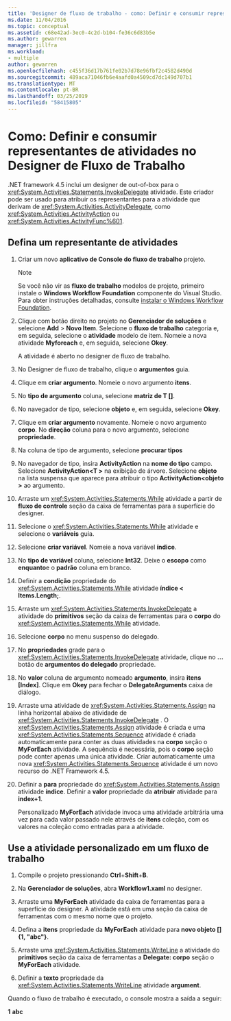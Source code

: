 ```yaml
---
title: 'Designer de fluxo de trabalho - como: Definir e consumir representantes de atividade'
ms.date: 11/04/2016
ms.topic: conceptual
ms.assetid: c68e42ad-3ec0-4c2d-b104-fe36c6d83b5e
ms.author: gewarren
manager: jillfra
ms.workload:
- multiple
author: gewarren
ms.openlocfilehash: c455f36d17b761fe02b7d78e96fbf2c4582d490d
ms.sourcegitcommit: 489aca71046fb6e4aafd0a4509cd7dc149d707b1
ms.translationtype: MT
ms.contentlocale: pt-BR
ms.lasthandoff: 03/25/2019
ms.locfileid: "58415805"
---
```

# <a name="how-to-define-and-consume-activity-delegates-in-the-workflow-designer"></a>Como: Definir e consumir representantes de atividades no Designer de Fluxo de Trabalho

.NET framework 4.5 inclui um designer de out-of-box para o <xref:System.Activities.Statements.InvokeDelegate> atividade. Este criador pode ser usado para atribuir os representantes para a atividade que derivam de <xref:System.Activities.ActivityDelegate>, como <xref:System.Activities.ActivityAction> ou <xref:System.Activities.ActivityFunc%601>.

## <a name="define-an-activity-delegate"></a>Defina um representante de atividades

1. Criar um novo **aplicativo de Console do fluxo de trabalho** projeto.

   > [!NOTE]
   > Se você não vir as **fluxo de trabalho** modelos de projeto, primeiro instale o **Windows Workflow Foundation** componente do Visual Studio. Para obter instruções detalhadas, consulte [instalar o Windows Workflow Foundation](developing-applications-with-the-workflow-designer.md#install-windows-workflow-foundation).

3. Clique com botão direito no projeto no **Gerenciador de soluções** e selecione **Add** > **Novo Item**. Selecione o **fluxo de trabalho** categoria e, em seguida, selecione o **atividade** modelo de item. Nomeie a nova atividade **Myforeach** e, em seguida, selecione **Okey**.

   A atividade é aberto no designer de fluxo de trabalho.

4. No Designer de fluxo de trabalho, clique o **argumentos** guia.

5. Clique em **criar argumento**. Nomeie o novo argumento **itens**.

6. No **tipo de argumento** coluna, selecione **matriz de T []**.

7. No navegador de tipo, selecione **objeto** e, em seguida, selecione **Okey**.

8. Clique em **criar argumento** novamente. Nomeie o novo argumento **corpo**. No **direção** coluna para o novo argumento, selecione **propriedade**.

9. Na coluna de tipo de argumento, selecione **procurar tipos**

10. No navegador de tipo, insira **ActivityAction** na **nome do tipo** campo. Selecione **ActivityAction\<T >** na exibição de árvore. Selecione **objeto** na lista suspensa que aparece para atribuir o tipo **ActivityAction\<objeto >** ao argumento.

11. Arraste um <xref:System.Activities.Statements.While> atividade a partir de **fluxo de controle** seção da caixa de ferramentas para a superfície do designer.

12. Selecione o <xref:System.Activities.Statements.While> atividade e selecione o **variáveis** guia.

13. Selecione **criar variável**. Nomeie a nova variável **índice**.

14. No **tipo de variável** coluna, selecione **Int32**. Deixe o **escopo** como **enquanto**e o **padrão** coluna em branco.

15. Definir a **condição** propriedade do <xref:System.Activities.Statements.While> atividade **índice < Items.Length;**.

16. Arraste um <xref:System.Activities.Statements.InvokeDelegate> a atividade do **primitivos** seção da caixa de ferramentas para o **corpo** do <xref:System.Activities.Statements.While> atividade.

17. Selecione **corpo** no menu suspenso do delegado.

18. No **propriedades** grade para o <xref:System.Activities.Statements.InvokeDelegate> atividade, clique no **...**  botão de **argumentos do delegado** propriedade.

19. No **valor** coluna de argumento nomeado **argumento**, insira **itens [Index]**. Clique em **Okey** para fechar o **DelegateArguments** caixa de diálogo.

20. Arraste uma atividade de <xref:System.Activities.Statements.Assign> na linha horizontal abaixo de atividade de <xref:System.Activities.Statements.InvokeDelegate> . O <xref:System.Activities.Statements.Assign> atividade é criada e uma <xref:System.Activities.Statements.Sequence> atividade é criada automaticamente para conter as duas atividades na **corpo** seção o **MyForEach** atividade. A sequência é necessária, pois o **corpo** seção pode conter apenas uma única atividade. Criar automaticamente uma nova <xref:System.Activities.Statements.Sequence> atividade é um novo recurso do .NET Framework 4.5.

21. Definir a **para** propriedade do <xref:System.Activities.Statements.Assign> atividade **índice**. Definir a **valor** propriedade da **atribuir** atividade para **index+1**.

    Personalizado **MyForEach** atividade invoca uma atividade arbitrária uma vez para cada valor passado nele através de **itens** coleção, com os valores na coleção como entradas para a atividade.

## <a name="use-the-custom-activity-in-a-workflow"></a>Use a atividade personalizado em um fluxo de trabalho

1.  Compile o projeto pressionando **Ctrl**+**Shift**+**B**.

2.  Na **Gerenciador de soluções**, abra **Workflow1.xaml** no designer.

3.  Arraste uma **MyForEach** atividade da caixa de ferramentas para a superfície do designer. A atividade está em uma seção da caixa de ferramentas com o mesmo nome que o projeto.

4.  Defina a **itens** propriedade da **MyForEach** atividade para **novo objeto [] {1, "abc"}**.

5.  Arraste uma <xref:System.Activities.Statements.WriteLine> a atividade do **primitivos** seção da caixa de ferramentas a **Delegate: corpo** seção o **MyForEach** atividade.

6.  Definir a **texto** propriedade da <xref:System.Activities.Statements.WriteLine> atividade **argument**.

Quando o fluxo de trabalho é executado, o console mostra a saída a seguir:

**1**
**abc**